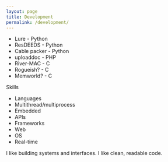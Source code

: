 ```yaml
---
layout: page
title: Development
permalink: /development/
---
```


* Lure - Python
* ResDEEDS - Python
* Cable packer - Python
* uploaddoc - PHP
* River-MAC - C
* Rogueish? - C
* Memworld? - C

Skills
* Languages
* Multithread/multiprocess
* Embedded
* APIs
* Frameworks
* Web
* OS
* Real-time

I like building systems and interfaces. I like clean, readable code.